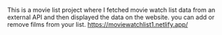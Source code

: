 This is a movie list project where I fetched movie watch list data from an external API and then displayed the data on the website. you can add or remove films from your list.                                                        https://moviewatchlist1.netlify.app/     
 
